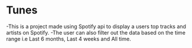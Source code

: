 # Tunes

-This is a project made using Spotify api to display a users top tracks and artists on Spotify.
-The user can also filter out the data based on the time range i.e Last 6 months, Last 4 weeks and All time.
